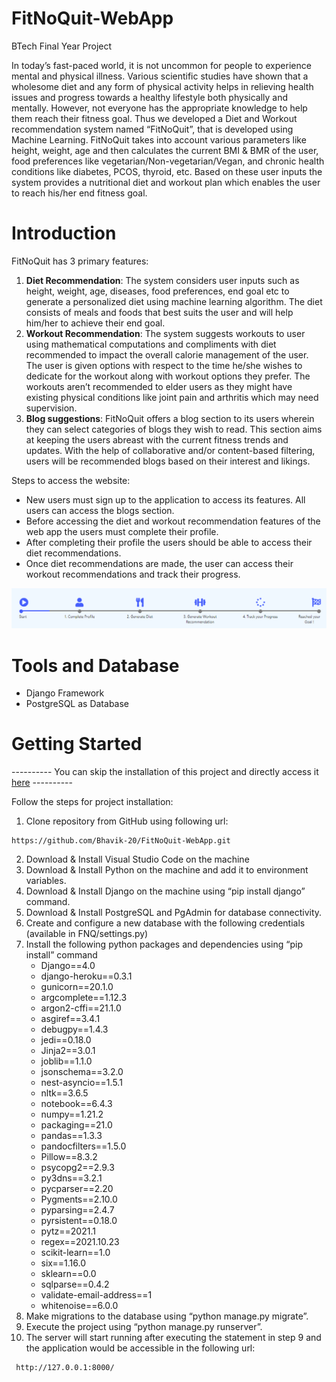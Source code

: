 # FitNoQuit-WebApp
BTech Final Year Project

In today’s fast-paced world, it is not uncommon for people to experience mental and physical illness. Various scientific studies have shown that a wholesome diet and any form of physical activity helps in relieving health issues and progress towards a healthy lifestyle both physically and mentally. However, not everyone has the appropriate knowledge to help them reach their fitness goal. Thus we developed a Diet and Workout recommendation system named  “FitNoQuit”, that is developed using Machine Learning. FitNoQuit takes into account various parameters like height, weight, age and then calculates the current BMI & BMR of the user, food preferences like vegetarian/Non-vegetarian/Vegan, and chronic health conditions like diabetes, PCOS, thyroid, etc. Based on these user inputs the system provides a nutritional diet and workout plan which enables the user to reach his/her end fitness goal.

# Introduction

FitNoQuit has 3 primary features:
1. **Diet Recommendation**: The system considers user inputs such as height, weight, age, diseases, food preferences, end goal etc to generate a personalized diet using machine learning algorithm. The diet consists of meals and foods that best suits the user and will help him/her to achieve their end goal.
2. **Workout Recommendation**: The system suggests workouts to user using mathematical computations and compliments with diet recommended to impact the overall calorie management of the user. The user is given options with respect to the time he/she wishes to dedicate for the workout along with 
workout options they prefer. The workouts aren’t recommended to elder users as they might have existing physical conditions like joint pain and arthritis which may need supervision.
3. **Blog suggestions**: FitNoQuit offers a blog section to its users wherein they can select categories of blogs they wish to read. This section aims at keeping the users abreast with the current fitness trends and updates. With the help of collaborative and/or content-based filtering, users will be recommended blogs based on their interest and likings.

Steps to access the website:
* New users must sign up to the application to access its features. All users can access the blogs section.
* Before accessing the diet and workout recommendation features of the web app the users must complete their profile.
* After completing their profile the users should be able to access their diet recommendations. 
* Once diet recommendations are made, the user can access their workout recommendations and track their progress.

<!-- ![Steps](/readme-contents/Steps.png =20x) -->
<img src="./readme-contents/Steps.png " width="600">

# Tools and Database
* Django Framework
* PostgreSQL as Database

# Getting Started
---------- You can skip the installation of this project and directly access it [here](https://fit-no-quit.herokuapp.com/) ----------

Follow the steps for project installation:
1. Clone repository from GitHub using following url:
```
https://github.com/Bhavik-20/FitNoQuit-WebApp.git
```
2. Download & Install Visual Studio Code on the machine
3. Download & Install Python on the machine and add it to environment variables.
4. Download & Install Django on the machine using “pip install django” command.
5. Download & Install PostgreSQL and PgAdmin for database connectivity.
6. Create and configure a new database with the following credentials (available in 
FNQ/settings.py)
7. Install the following python packages and dependencies using “pip install”
command
    - Django==4.0
    - django-heroku==0.3.1
    - gunicorn==20.1.0
    - argcomplete==1.12.3
    - argon2-cffi==21.1.0
    - asgiref==3.4.1
    - debugpy==1.4.3
    - jedi==0.18.0
    - Jinja2==3.0.1
    - joblib==1.1.0
    - jsonschema==3.2.0
    - nest-asyncio==1.5.1
    - nltk==3.6.5
    - notebook==6.4.3
    - numpy==1.21.2
    - packaging==21.0
    - pandas==1.3.3
    - pandocfilters==1.5.0
    - Pillow==8.3.2
    - psycopg2==2.9.3
    - py3dns==3.2.1
    - pycparser==2.20
    - Pygments==2.10.0
    - pyparsing==2.4.7
    - pyrsistent==0.18.0
    - pytz==2021.1
    - regex==2021.10.23
    - scikit-learn==1.0
    - six==1.16.0
    - sklearn==0.0
    - sqlparse==0.4.2
    - validate-email-address==1
    - whitenoise==6.0.0
8. Make migrations to the database using “python manage.py migrate”.
9. Execute the project using “python manage.py runserver”.
10. The server will start running after executing the statement in step 9 and the
application would be accessible in the following url:
```
 http://127.0.0.1:8000/ 
```

